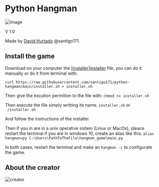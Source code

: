 # Python Hangman

![image](https://cdn.discordapp.com/attachments/771111072937410572/839697224353972224/unknown.png "image")

V 1.0

Made by [David Hurtado](http://santigo171.github.io/ "David Hurtado") @santigo171.

## Install the game

Download on your computer the [[installer]][installer] file, you can do it manually or do it from terminal with:

`curl https://raw.githubusercontent.com/santigo171/python-hangman/main/installer.sh > installer.sh`

Then give the excution permition to the file with:
`chmod +x installer.sh`

Then execute the file simply writting its name.
`installer.sh` or `./installer.sh`

And follow the instructions of the installer.

Then if you in are in a unix operative sistem (Linux or MacOs), pleace restart the terminal
if you are in windows 10, create an alias like this:
`alias hangman=py C:\Users\PathToTheFile\hangman_game\main.py`

In both cases, restart the terminal and make an `hangman -c` to configurate the game.

## About the creator

![creator](https://santigo171.github.io/img/presentation/mobile.jpg "creator")

[installer]: https://github.com/santigo171/python-hangman/blob/main/installer.sh "installer"
